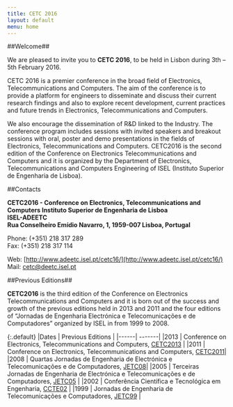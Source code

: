 ```yaml
---
title: CETC 2016
layout: default
menu: home
---
```


##<a name="home-welcome">Welcome</a>##

We are pleased to invite you to  **CETC 2016**, to be held in Lisbon during 3th – 
5th February 2016.

CETC 2016 is a premier conference in the broad field of Electronics, 
Telecommunications and Computers. The aim of the conference is to provide a
platform for engineers to disseminate and discuss their current research findings 
and also to explore recent development, current practices and future trends in 
Electronics, Telecommunications and Computers.

We also encourage the dissemination of R&D linked to the Industry. The conference
program includes sessions with invited speakers and breakout sessions with oral,
poster and demo presentations in the fields of Electronics, Telecommunications and 
Computers. CETC2016 is the second edition of the Conference on Electronics 
Telecommunications and Computers and it is organized by the Department of 
Electronics, Telecommunications and Computers Engineering of ISEL (Instituto 
Superior de Engenharia de Lisboa).


##<a name="home-contacts">Contacts</a>

**CETC2016 - Conference on Electronics, Telecommunications and Computers Instituto
 Superior de Engenharia de Lisboa**  
**ISEL-ADEETC**  
**Rua Conselheiro Emídio Navarro, 1, 1959-007 Lisboa, Portugal**

Phone: (+351) 218 317 289  
Fax: (+351) 218 317 114

Web: [http://www.adeetc.isel.pt/cetc16/](http://www.adeetc.isel.pt/cetc16/)  
Mail: <cetc@deetc.isel.pt>


##<a name="home-previous">Previous Editions</a>##

**CETC2016** is the third edition of the Conference on Electronics 
Telecommunications and Computers and it is born out of the success and growth of 
the previous editions held in 2013 and 2011 and the four editions of “Jornadas de Engenharia 
Electrónica e Telecomunicações e de Computadores” organized by ISEL in from 1999 
to 2008.

{:.default}
|Dates | 	Previous  Editions |
|------| -------|
|2013 |  Conference on Electronics, Telecommunications and Computers, [CETC2013](http://www.adeetc.isel.pt/cetc13/) |
|2011 |	Conference on Electronics, Telecommunications and Computers, [CETC2011](http://www.deetc.isel.pt/cetc11/index.html)|
|2008 |	Quartas Jornadas de Engenharia de Electrónica e Telecomunicações e de Computadores, [JETC08](http://www.deetc.isel.ipl.pt/jetc05/jetc08/)|
|2005 |	Terceiras Jornadas de Engenharia de Electrónica e Telecomunicações e de Computadores, [JETC05](http://www.deetc.isel.ipl.pt/jetc05/) |
|2002 |	Conferência Científica e Tecnológica em Engenharia, [CCTE02](http://www.deetc.isel.ipl.pt/jetc05/CCTE02/index.htm) |
|1999 |	Jornadas de Engenharia de Telecomunicações e Computadores, [JETC99](http://www.deetc.isel.ipl.pt/jetc05/JETC99/index.htm) |

